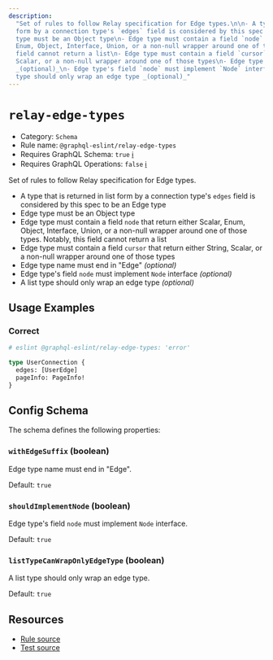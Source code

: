 ```yaml
---
description:
  "Set of rules to follow Relay specification for Edge types.\n\n- A type that is returned in list
  form by a connection type's `edges` field is considered by this spec to be an Edge type\n- Edge
  type must be an Object type\n- Edge type must contain a field `node` that return either Scalar,
  Enum, Object, Interface, Union, or a non-null wrapper around one of those types. Notably, this
  field cannot return a list\n- Edge type must contain a field `cursor` that return either String,
  Scalar, or a non-null wrapper around one of those types\n- Edge type name must end in \"Edge\"
  _(optional)_\n- Edge type's field `node` must implement `Node` interface _(optional)_\n- A list
  type should only wrap an edge type _(optional)_"
---
```


# `relay-edge-types`

- Category: `Schema`
- Rule name: `@graphql-eslint/relay-edge-types`
- Requires GraphQL Schema: `true`
  [ℹ️](/docs/getting-started#extended-linting-rules-with-graphql-schema)
- Requires GraphQL Operations: `false`
  [ℹ️](/docs/getting-started#extended-linting-rules-with-siblings-operations)

Set of rules to follow Relay specification for Edge types.

- A type that is returned in list form by a connection type's `edges` field is considered by this
  spec to be an Edge type
- Edge type must be an Object type
- Edge type must contain a field `node` that return either Scalar, Enum, Object, Interface, Union,
  or a non-null wrapper around one of those types. Notably, this field cannot return a list
- Edge type must contain a field `cursor` that return either String, Scalar, or a non-null wrapper
  around one of those types
- Edge type name must end in "Edge" _(optional)_
- Edge type's field `node` must implement `Node` interface _(optional)_
- A list type should only wrap an edge type _(optional)_

## Usage Examples

### Correct

```graphql
# eslint @graphql-eslint/relay-edge-types: 'error'

type UserConnection {
  edges: [UserEdge]
  pageInfo: PageInfo!
}
```

## Config Schema

The schema defines the following properties:

### `withEdgeSuffix` (boolean)

Edge type name must end in "Edge".

Default: `true`

### `shouldImplementNode` (boolean)

Edge type's field `node` must implement `Node` interface.

Default: `true`

### `listTypeCanWrapOnlyEdgeType` (boolean)

A list type should only wrap an edge type.

Default: `true`

## Resources

- [Rule source](https://github.com/B2o5T/graphql-eslint/tree/master/packages/plugin/src/rules/relay-edge-types.ts)
- [Test source](https://github.com/B2o5T/graphql-eslint/tree/master/packages/plugin/__tests__/relay-edge-types.spec.ts)
